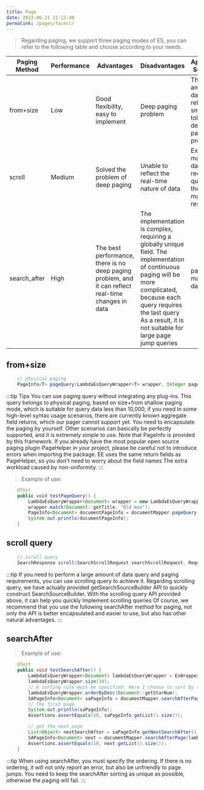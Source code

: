 ```yaml
---
title: Page
date: 2022-06-21 11:12:40
permalink: /pages/facecc/
---
```

> Regarding paging, we support three paging modes of ES, you can refer to the following table and choose according to your needs.

| Paging Method | Performance | Advantages | Disadvantages | Application Scenarios |
| --- | --- | --- | --- | --- |
| from+size | Low | Good flexibility, easy to implement | Deep paging problem | The amount of data is relatively small, can tolerate deep paging problems |
| scroll | Medium | Solved the problem of deep paging | Unable to reflect the real-time nature of data | Export of massive data requires querying the data of massive result sets |
| search_after | High | The best performance, there is no deep paging problem, and it can reflect real-time changes in data | The implementation is complex, requiring a globally unique field. The implementation of continuous paging will be more complicated, because each query requires the last query As a result, it is not suitable for large page jump queries | paging of massive data |


## from+size
````java
    // physical paging
    PageInfo<T> pageQuery(LambdaEsQueryWrapper<T> wrapper, Integer pageNum, Integer pageSize);
````

:::tip Tips
You can use paging query without integrating any plug-ins. This query belongs to physical paging, based on size+from shallow paging mode, which is suitable for query data less than 10,000, if you need
In some high-level syntax usage scenarios, there are currently known aggregate field returns, which our pager cannot support yet. You need to encapsulate the paging by yourself. Other scenarios can basically be perfectly supported, and it is extremely simple to use.
Note that PageInfo is provided by this framework. If you already have the most popular open source paging plugin PageHelper in your project, please be careful not to introduce errors when importing the package. EE uses the same return fields as PageHelper, so you don't need to worry about the field names The extra workload caused by non-uniformity.
:::

> Example of use:

````java
    @Test
    public void testPageQuery() {
        LambdaEsQueryWrapper<Document> wrapper = new LambdaEsQueryWrapper<>();
        wrapper.match(Document::getTitle, "Old man");
        PageInfo<Document> documentPageInfo = documentMapper.pageQuery(wrapper,1,10);
        System.out.println(documentPageInfo);
    }
````

## scroll query

````java
    // scroll query
    SearchResponse scroll(SearchScrollRequest searchScrollRequest, RequestOptions requestOptions) throws IOException;
````

:::tip
If you need to perform a large amount of data query and paging requirements, you can use scrolling query to achieve it. Regarding scrolling query, we have actually provided getSearchSourceBuilder API to quickly construct SearchSourceBuilder. With the scrolling query API provided above, it can help you quickly Implement scrolling queries
Of course, we recommend that you use the following searchAfter method for paging, not only the API is better encapsulated and easier to use, but also has other natural advantages.
:::

## searchAfter

> Example of use:

````java
    @Test
    public void testSearchAfter() {
        LambdaEsQueryWrapper<Document> lambdaEsQueryWrapper = EsWrappers.lambdaQuery(Document.class);
        lambdaEsQueryWrapper.size(10);
        // A sorting rule must be specified. Here I choose to sort by the number of likes. Actually, it can be freely specified according to the business scenario, such as according to the creation time, etc.
        lambdaEsQueryWrapper.orderByDesc(Document::getStarNum);
        SAPageInfo<Document> saPageInfo = documentMapper.searchAfterPage(lambdaEsQueryWrapper, null, 10);
        // The first page
        System.out.println(saPageInfo);
        Assertions.assertEquals(10, saPageInfo.getList().size());

        // get the next page
        List<Object> nextSearchAfter = saPageInfo.getNextSearchAfter();
        SAPageInfo<Document> next = documentMapper.searchAfterPage(lambdaEsQueryWrapper, nextSearchAfter, 10);
        Assertions.assertEquals(10, next.getList().size());
    }
````

:::tip
When using searchAfter, you must specify the ordering. If there is no ordering, it will not only report an error, but also be unfriendly to page jumps.
You need to keep the searchAfter sorting as unique as possible, otherwise the paging will fail.
:::